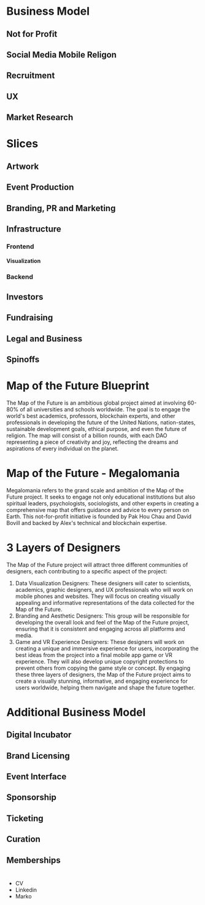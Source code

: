# Business Model
## Not for Profit
## Social Media Mobile Religon
## Recruitment
## UX
## Market Research 

# Slices
## Artwork
## Event Production
## Branding, PR and Marketing
## Infrastructure
### Frontend 
#### Visualization
### Backend 
## Investors
## Fundraising
## Legal and Business
## Spinoffs

# Map of the Future Blueprint
The Map of the Future is an ambitious global project aimed at involving 60-80% of all universities and schools worldwide. The goal is to engage the world's best academics, professors, blockchain experts, and other professionals in developing the future of the United Nations, nation-states, sustainable development goals, ethical purpose, and even the future of religion. The map will consist of a billion rounds, with each DAO representing a piece of creativity and joy, reflecting the dreams and aspirations of every individual on the planet.

# Map of the Future - Megalomania
Megalomania refers to the grand scale and ambition of the Map of the Future project. It seeks to engage not only educational institutions but also spiritual leaders, psychologists, sociologists, and other experts in creating a comprehensive map that offers guidance and advice to every person on Earth. This not-for-profit initiative is founded by Pak Hou Chau and David Bovill and backed by Alex's technical and blockchain expertise.

# 3 Layers of Designers
The Map of the Future project will attract three different communities of designers, each contributing to a specific aspect of the project:
1.  Data Visualization Designers: These designers will cater to scientists, academics, graphic designers, and UX professionals who will work on mobile phones and websites. They will focus on creating visually appealing and informative representations of the data collected for the Map of the Future.
2.  Branding and Aesthetic Designers: This group will be responsible for developing the overall look and feel of the Map of the Future project, ensuring that it is consistent and engaging across all platforms and media.
3.  Game and VR Experience Designers: These designers will work on creating a unique and immersive experience for users, incorporating the best ideas from the project into a final mobile app game or VR experience. They will also develop unique copyright protections to prevent others from copying the game style or concept.
By engaging these three layers of designers, the Map of the Future project aims to create a visually stunning, informative, and engaging experience for users worldwide, helping them navigate and shape the future together.

# Additional Business Model
## Digital Incubator
## Brand Licensing
## Event Interface
## Sponsorship
## Ticketing
## Curation
## Memberships











#




- CV
- Linkedin
- Marko